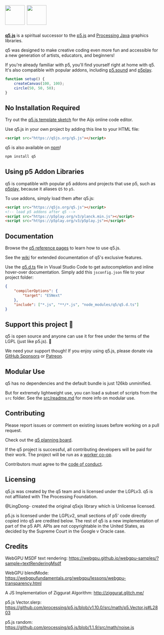 # <img src="https://q5js.org/q5js_logo.webp" height="64"> <img src="https://q5js.org/q5js_brand.webp" height="64">

[**q5.js**](https://q5js.org) is a spiritual successor to the [p5.js][] and [Processing Java][] graphics libraries.

q5 was designed to make creative coding even more fun and accessible for a new generation of artists, educators, and beginners!

If you're already familiar with p5, you'll find yourself right at home with q5. It's also compatible with popular addons, including [p5.sound][] and [p5play][].

```js
function setup() {
	createCanvas(100, 100);
	circle(50, 50, 50);
}
```

## No Installation Required

Try out the [q5.js template sketch](https://aijs.io/editor?user=quinton-ashley&project=logoSpin) for the Aijs online code editor.

Use q5.js in your own project by adding this line to your HTML file:

```html
<script src="https://q5js.org/q5.js"></script>
```

q5 is also available on [npm](https://www.npmjs.com/package/q5)!

```bash
npm install q5
```

## Using p5 Addon Libraries

q5 is compatible with popular p5 addons and projects that use p5, such as [p5play][], because it aliases `Q5` to `p5`.

To use addons, simply load them after q5.js:

```html
<script src="https://q5js.org/q5.js"></script>
<!-- load p5 addons after q5 -->
<script src="https://p5play.org/v3/planck.min.js"></script>
<script src="https://p5play.org/v3/p5play.js"></script>
```

## Documentation

Browse the [q5 reference pages](https://q5js.org/learn) to learn how to use q5.js.

See the [wiki](https://github.com/q5js/q5.js/wiki) for extended documentation of q5's exclusive features.

Use the [q5.d.ts](q5.d.ts) file in Visual Studio Code to get autocompletion and inline hover-over documentation. Simply add this `jsconfig.json` file to your project folder:

```json
{
	"compilerOptions": {
		"target": "ESNext"
	},
	"include": ["*.js", "**/*.js", "node_modules/q5/q5.d.ts"]
}
```

## Support this project 🤝

q5 is open source and anyone can use it for free under the terms of the LGPL (just like p5.js). 🎉

We need your support though! If you enjoy using q5.js, please donate via [GitHub Sponsors](https://github.com/sponsors/quinton-ashley) or [Patreon](https://www.patreon.com/p5play).

## Modular Use

q5 has no dependencies and the default bundle is just 126kb unminified.

But for extremely lightweight use, you can load a subset of scripts from the `src` folder. See the [src/readme.md](src/readme.md) for more info on modular use.

## Contributing

Please report issues or comment on existing issues before working on a pull request.

Check out the [q5 planning board](https://github.com/orgs/q5js/projects/1/views/1).

If the q5 project is successful, all contributing developers will be paid for their work. The project will be run as a [worker co-op](https://en.wikipedia.org/wiki/Worker_cooperative).

Contributors must agree to the [code of conduct](CODE_OF_CONDUCT.md).

## Licensing

q5.js was created by the q5 team and is licensed under the LGPLv3. q5 is not affiliated with The Processing Foundation.

@LingDong- created the original q5xjs library which is Unlicense licensed.

p5.js is licensed under the LGPLv2, small sections of p5' code directly copied into q5 are credited below. The rest of q5 is a new implementation of part of the p5 API. APIs are not copyrightable in the United States, as decided by the Supreme Court in the Google v Oracle case.

## Credits

WebGPU MSDF text rendering:
https://webgpu.github.io/webgpu-samples/?sample=textRenderingMsdf

WebGPU blendMode:
https://webgpufundamentals.org/webgpu/lessons/webgpu-transparency.html

A JS Implementation of Ziggurat Algorithm:
http://ziggurat.glitch.me/

p5.js Vector.slerp:
https://github.com/processing/p5.js/blob/v1.10.0/src/math/p5.Vector.js#L2803

p5.js random:
https://github.com/processing/p5.js/blob/1.1.9/src/math/noise.js

[p5]: https://p5js.org
[p5.js]: https://p5js.org
[Processing Java]: https://processing.org
[p5.sound]: https://archive.p5js.org/reference/#/libraries/p5.sound
[p5play]: https://p5play.org
